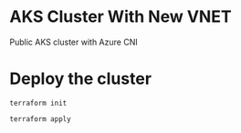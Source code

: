 # AKS Cluster With New VNET

Public AKS cluster with Azure CNI

# Deploy the cluster

`terraform init`

`terraform apply`